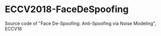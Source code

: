 # ECCV2018-FaceDeSpoofing
Source code of "Face De-Spoofing: Anti-Spoofing via Noise Modeling", ECCV18
